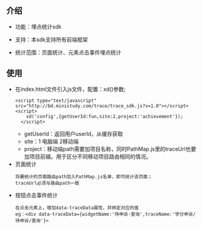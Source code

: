 ## 介绍
* 功能：埋点统计sdk

* 支持：本sdk支持所有前端框架

* 统计范围：页面统计、元素点击事件埋点统计


## 使用

* 在index.html文件引入js文件，配置：xd()参数;
    ```
    <script type="text/javascript" src="http://bd.ministudy.com/trace/trace_sdk.js?v=1.0"></script>
    <script>
        xd('config',{getUserId:fun,site:2,project:'achievement'});
      </script>
    ```
    + getUserId：返回用户userId，从缓存获取
    + site：1 电脑端  2移动端
    + project：移动端path需要加项目名称，同时PathMap.js里的traceUrl也要加项目前缀。用于区分不同移动项目路由相同的情况。
* 页面统计
    ```
    将要统计的页面路由path加入PathMap.js名单，即可统计该页面；
    traceUrl必须与路由path一致
    ```
 * 按钮点击事件统计
     ```
     在点击元素上，增加data-traceData属性，并绑定对应的值
     eg：<div data-traceData={widgetName:'待申诉-查询',traceName:'学分申诉/待申诉/查询'}>
     ```
